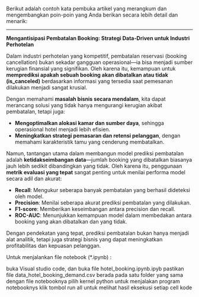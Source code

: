 Berikut adalah contoh kata pembuka artikel yang merangkum dan mengembangkan poin-poin yang Anda berikan secara lebih detail dan menarik:

---

**Mengantisipasi Pembatalan Booking: Strategi Data-Driven untuk Industri Perhotelan**

Dalam industri perhotelan yang kompetitif, pembatalan reservasi (booking cancellation) bukan sekadar gangguan operasional—ia bisa menjadi sumber kerugian finansial yang signifikan. Oleh karena itu, kemampuan untuk **memprediksi apakah sebuah booking akan dibatalkan atau tidak (is_canceled)** berdasarkan informasi yang tersedia saat pemesanan dilakukan menjadi sangat krusial.

Dengan memahami **masalah bisnis secara mendalam**, kita dapat merancang solusi yang tidak hanya mengurangi kerugian akibat pembatalan, tetapi juga:

- **Mengoptimalkan alokasi kamar dan sumber daya**, sehingga operasional hotel menjadi lebih efisien.
- **Meningkatkan strategi pemasaran dan retensi pelanggan**, dengan memahami karakteristik tamu yang cenderung membatalkan.

Namun, tantangan utama dalam membangun model prediksi pembatalan adalah **ketidakseimbangan data**—jumlah booking yang dibatalkan biasanya jauh lebih sedikit dibandingkan yang tidak. Oleh karena itu, penggunaan **metrik evaluasi yang tepat** sangat penting untuk menilai performa model secara adil dan akurat:

- **Recall**: Mengukur seberapa banyak pembatalan yang berhasil dideteksi oleh model.
- **Precision**: Menilai seberapa akurat prediksi pembatalan yang dilakukan.
- **F1-score**: Memberikan keseimbangan antara precision dan recall.
- **ROC-AUC**: Menunjukkan kemampuan model dalam membedakan antara booking yang akan dibatalkan dan yang tidak.

Dengan pendekatan yang tepat, prediksi pembatalan bukan hanya menjadi alat analitik, tetapi juga strategi bisnis yang dapat meningkatkan profitabilitas dan kepuasan pelanggan.

Untuk menjalankan file notebook (*.ipynb) :

buka Visual studio code, dan buka file hotel_booking.ipynb.ipyb
pastikan file data_hotel_booking_demand.csv berada pada satu folder yang sama dengan file notebooknya
pilih kernel python untuk menjalakan program notebooknys
klik tombol run all untuk melihat hasil eksekusi setiap cell kode
